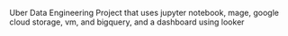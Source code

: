 Uber Data Engineering Project that uses jupyter notebook, mage, google cloud storage, vm, and bigquery, and a dashboard using looker
 
